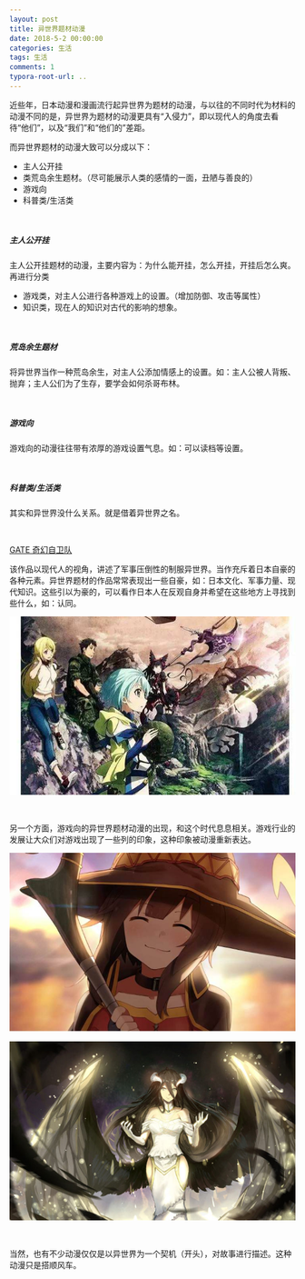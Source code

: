```yaml
---
layout: post
title: 异世界题材动漫
date: 2018-5-2 00:00:00
categories: 生活
tags: 生活
comments: 1
typora-root-url: ..
---
```






近些年，日本动漫和漫画流行起异世界为题材的动漫，与以往的不同时代为材料的动漫不同的是，异世界为题材的动漫更具有“入侵力”，即以现代人的角度去看待“他们”，以及“我们”和“他们的”差距。

而异世界题材的动漫大致可以分成以下：

- 主人公开挂
- 类荒岛余生题材。（尽可能展示人类的感情的一面，丑陋与善良的）
- 游戏向
- 科普类/生活类

<br>

##### 主人公开挂

主人公开挂题材的动漫，主要内容为：为什么能开挂，怎么开挂，开挂后怎么爽。再进行分类

- 游戏类，对主人公进行各种游戏上的设置。（增加防御、攻击等属性）
- 知识类，现在人的知识对古代的影响的想象。

<br>

##### 荒岛余生题材

将异世界当作一种荒岛余生，对主人公添加情感上的设置。如：主人公被人背叛、抛弃；主人公们为了生存，要学会如何杀哥布林。

<br>

##### 游戏向

游戏向的动漫往往带有浓厚的游戏设置气息。如：可以读档等设置。

<br>

##### 科普类/生活类

其实和异世界没什么关系。就是借着异世界之名。

<br>

[GATE 奇幻自卫队](https://link.zhihu.com/?target=https%3A//zh.wikipedia.org/zh-sg/GATE_%25E5%25A5%2587%25E5%25B9%25BB%25E8%2587%25AA%25E8%25A1%259B%25E9%259A%258A)

该作品以现代人的视角，讲述了军事压倒性的制服异世界。当作充斥着日本自豪的各种元素。异世界题材的作品常常表现出一些自豪，如：日本文化、军事力量、现代知识。这些引以为豪的，可以看作日本人在反观自身并希望在这些地方上寻找到些什么，如：认同。

![img](/assets/blog_res/v2-1691efcfb7121cd88644266687859587_hd.jpg)

<br>

另一个方面，游戏向的异世界题材动漫的出现，和这个时代息息相关。游戏行业的发展让大众们对游戏出现了一些列的印象，这种印象被动漫重新表达。

![为美好生活献上祝福](/assets/blog_res/v2-5c8ca852789e2648e68b1ae20add946e_hd.jpg)

![img](/assets/blog_res/v2-7919b8b9b86e874e38e7842d5e3162d0_hd.jpg)

<br>

当然，也有不少动漫仅仅是以异世界为一个契机（开头），对故事进行描述。这种动漫只是搭顺风车。